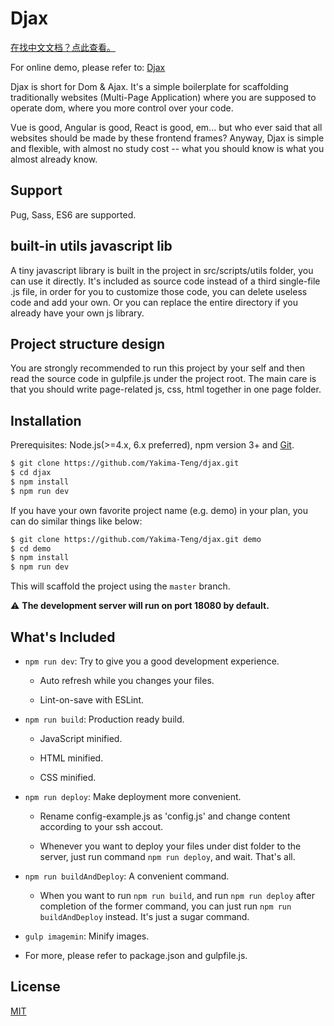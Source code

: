 # Djax

[在找中文文档？点此查看。](./README_CN.md)

For online demo, please refer to: [Djax](http://www.verysites.com/)

Djax is short for Dom & Ajax. It's a simple boilerplate for scaffolding traditionally websites (Multi-Page Application) where you are supposed to operate dom, where you more control over your code.

Vue is good, Angular is good, React is good, em... but who ever said that all websites should be made by these frontend frames? Anyway, Djax is simple and flexible, with almost no study cost -- what you should know is what you almost already know.

## Support

Pug, Sass, ES6 are supported.

## built-in utils javascript lib

A tiny javascript library is built in the project in src/scripts/utils folder, you can use it directly. It's included as source code instead of a third single-file .js file, in order for you to customize those code, you can delete useless code and add your own. Or you can replace the entire directory if you already have your own js library.

## Project structure design

You are strongly recommended to run this project by your self and then read the source code in gulpfile.js under the project root. The main care is that you should write page-related js, css, html together in one page folder.

## Installation

Prerequisites: Node.js(>=4.x, 6.x preferred), npm version 3+ and [Git](https://git-scm.com/).

``` bash
$ git clone https://github.com/Yakima-Teng/djax.git
$ cd djax
$ npm install
$ npm run dev
```

If you have your own favorite project name (e.g. demo) in your plan, you can do similar things like below:

``` bash
$ git clone https://github.com/Yakima-Teng/djax.git demo
$ cd demo
$ npm install
$ npm run dev
```

This will scaffold the project using the `master` branch.

:warning: **The development server will run on port 18080 by default.**

## What's Included

- `npm run dev`: Try to give you a good development experience.

  - Auto refresh while you changes your files.

  - Lint-on-save with ESLint.

- `npm run build`: Production ready build.

  - JavaScript minified.

  - HTML minified.

  - CSS minified.

- `npm run deploy`: Make deployment more convenient.

  - Rename config-example.js as 'config.js' and change content according to your ssh accout.

  - Whenever you want to deploy your files under dist folder to the server, just run command `npm run deploy`, and wait. That's all.

- `npm run buildAndDeploy`: A convenient command.

  - When you want to run `npm run build`, and run `npm run deploy` after completion of the former command, you can just run `npm run buildAndDeploy` instead. It's just a sugar command.
  
- `gulp imagemin`: Minify images.

- For more, please refer to package.json and gulpfile.js.

## License

[MIT](http://opensource.org/licenses/MIT)
